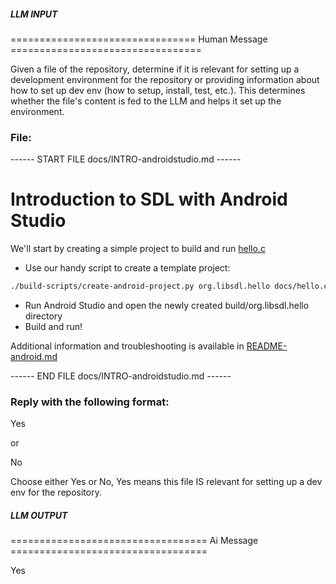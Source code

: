 ##### LLM INPUT #####
================================ Human Message =================================

Given a file of the repository, determine if it is relevant for setting up a development environment for the repository or providing information about how to set up dev env (how to setup, install, test, etc.). This determines whether the file's content is fed to the LLM and helps it set up the environment.

### File:
------ START FILE docs/INTRO-androidstudio.md ------

# Introduction to SDL with Android Studio

We'll start by creating a simple project to build and run [hello.c](hello.c)

- Use our handy script to create a template project:
```sh
./build-scripts/create-android-project.py org.libsdl.hello docs/hello.c
```
- Run Android Studio and open the newly created build/org.libsdl.hello directory
- Build and run!

Additional information and troubleshooting is available in [README-android.md](README-android.md)

------ END FILE docs/INTRO-androidstudio.md ------

### Reply with the following format:

<rel>Yes</rel>

or

<rel>No</rel>

Choose either Yes or No, Yes means this file IS relevant for setting up a dev env for the repository.

##### LLM OUTPUT #####
================================== Ai Message ==================================

<rel>Yes</rel>